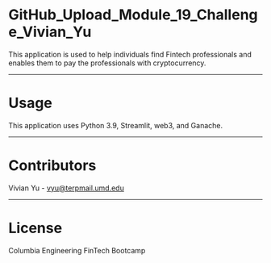 # GitHub_Upload_Module_19_Challenge_Vivian_Yu


This application is used to help individuals find Fintech professionals and enables them to pay the professionals with cryptocurrency.


---

# Usage

This application uses Python 3.9, Streamlit, web3, and Ganache.

---

# Contributors
Vivian Yu - vyu@terpmail.umd.edu

---

# License
Columbia Engineering FinTech Bootcamp

